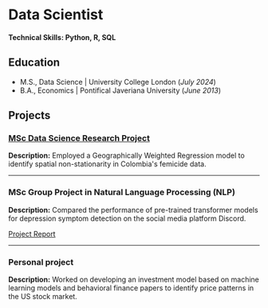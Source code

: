 # Data Scientist

#### Technical Skills: Python, R, SQL

## Education
- M.S., Data Science	| University College London (_July 2024_)	 			        		
- B.A., Economics | Pontifical Javeriana University (_June 2013_)

## Projects
### [MSc Data Science Research Project](https://github.com/Kamilete/MSc-DS-Project)

**Description:** Employed a Geographically Weighted Regression model to identify spatial non-stationarity in Colombia's femicide data.

---

### MSc Group Project in Natural Language Processing (NLP)

**Description:** Compared the performance of pre-trained transformer models for depression symptom detection on the social media platform Discord.

[Project Report](https://github.com/Kamilete/MSc-NLP-Project/blob/main/Project%20Report.pdf)

---

### Personal project

**Description:** Worked on developing an investment model based on machine learning models and behavioral finance papers to identify price patterns in the US stock market.
